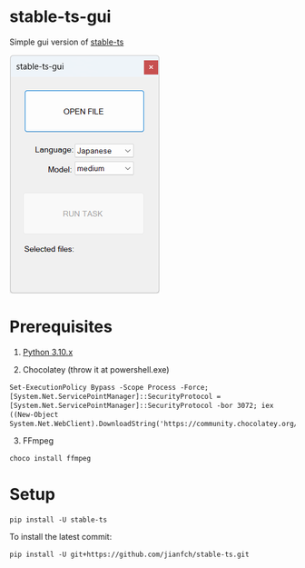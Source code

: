 # stable-ts-gui
Simple gui version of [stable-ts](https://github.com/jianfch/stable-ts)

![](screenshot.png)
# Prerequisites
1. [Python 3.10.x](https://www.python.org/downloads/release/python-31010/)

2. Chocolatey (throw it at powershell.exe)
```
Set-ExecutionPolicy Bypass -Scope Process -Force; [System.Net.ServicePointManager]::SecurityProtocol = [System.Net.ServicePointManager]::SecurityProtocol -bor 3072; iex ((New-Object System.Net.WebClient).DownloadString('https://community.chocolatey.org/install.ps1'))
```
3. FFmpeg
```
choco install ffmpeg
```

# Setup
```
pip install -U stable-ts
```

To install the latest commit:
```
pip install -U git+https://github.com/jianfch/stable-ts.git
```
